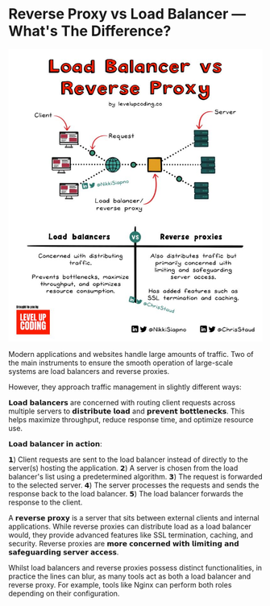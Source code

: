 # Reverse Proxy vs Load Balancer — What's The Difference?

![load-balancer-vs-reverse-proxy.jpeg](_img%2Fload-balancer-vs-reverse-proxy.jpeg)

Modern applications and websites handle large amounts of traffic. Two of the main instruments to ensure the smooth operation of large-scale systems are load balancers and reverse proxies.

However, they approach traffic management in slightly different ways:

𝗟𝗼𝗮𝗱 𝗯𝗮𝗹𝗮𝗻𝗰𝗲𝗿𝘀 are concerned with routing client requests across multiple servers to 𝗱𝗶𝘀𝘁𝗿𝗶𝗯𝘂𝘁𝗲 𝗹𝗼𝗮𝗱 and 𝗽𝗿𝗲𝘃𝗲𝗻𝘁 𝗯𝗼𝘁𝘁𝗹𝗲𝗻𝗲𝗰𝗸𝘀. This helps maximize throughput, reduce response time, and optimize resource use.

𝗟𝗼𝗮𝗱 𝗯𝗮𝗹𝗮𝗻𝗰𝗲𝗿 𝗶𝗻 𝗮𝗰𝘁𝗶𝗼𝗻:

𝟭) Client requests are sent to the load balancer instead of directly to the server(s) hosting the application.
𝟮) A server is chosen from the load balancer's list using a predetermined algorithm.
𝟯) The request is forwarded to the selected server.
𝟰) The server processes the requests and sends the response back to the load balancer.
𝟱) The load balancer forwards the response to the client.

A 𝗿𝗲𝘃𝗲𝗿𝘀𝗲 𝗽𝗿𝗼𝘅𝘆 is a server that sits between external clients and internal applications. While reverse proxies can distribute load as a load balancer would, they provide advanced features like SSL termination, caching, and security. Reverse proxies are 𝗺𝗼𝗿𝗲 𝗰𝗼𝗻𝗰𝗲𝗿𝗻𝗲𝗱 𝘄𝗶𝘁𝗵 𝗹𝗶𝗺𝗶𝘁𝗶𝗻𝗴 𝗮𝗻𝗱 𝘀𝗮𝗳𝗲𝗴𝘂𝗮𝗿𝗱𝗶𝗻𝗴 𝘀𝗲𝗿𝘃𝗲𝗿 𝗮𝗰𝗰𝗲𝘀𝘀.

Whilst load balancers and reverse proxies possess distinct functionalities, in practice the lines can blur, as many tools act as both a load balancer and reverse proxy. For example, tools like Nginx can perform both roles depending on their configuration.
